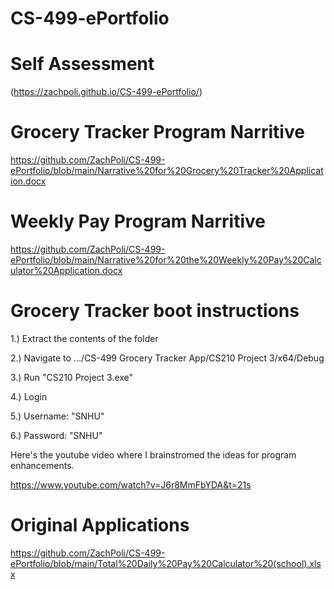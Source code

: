 # CS-499-ePortfolio

# Self Assessment
(https://zachpoli.github.io/CS-499-ePortfolio/)

# Grocery Tracker Program Narritive
https://github.com/ZachPoli/CS-499-ePortfolio/blob/main/Narrative%20for%20Grocery%20Tracker%20Application.docx

# Weekly Pay Program Narritive
https://github.com/ZachPoli/CS-499-ePortfolio/blob/main/Narrative%20for%20the%20Weekly%20Pay%20Calculator%20Application.docx



# Grocery Tracker boot instructions
1.) Extract the contents of the folder

2.) Navigate to .../CS-499 Grocery Tracker App/CS210 Project 3/x64/Debug

3.) Run "CS210 Project 3.exe"

4.) Login

5.)  Username: "SNHU"

6.) Password: "SNHU"


Here's the youtube video where I brainstromed the ideas for program enhancements. 

https://www.youtube.com/watch?v=J6r8MmFbYDA&t=21s

# Original Applications
https://github.com/ZachPoli/CS-499-ePortfolio/blob/main/Total%20Daily%20Pay%20Calculator%20(school).xlsx


